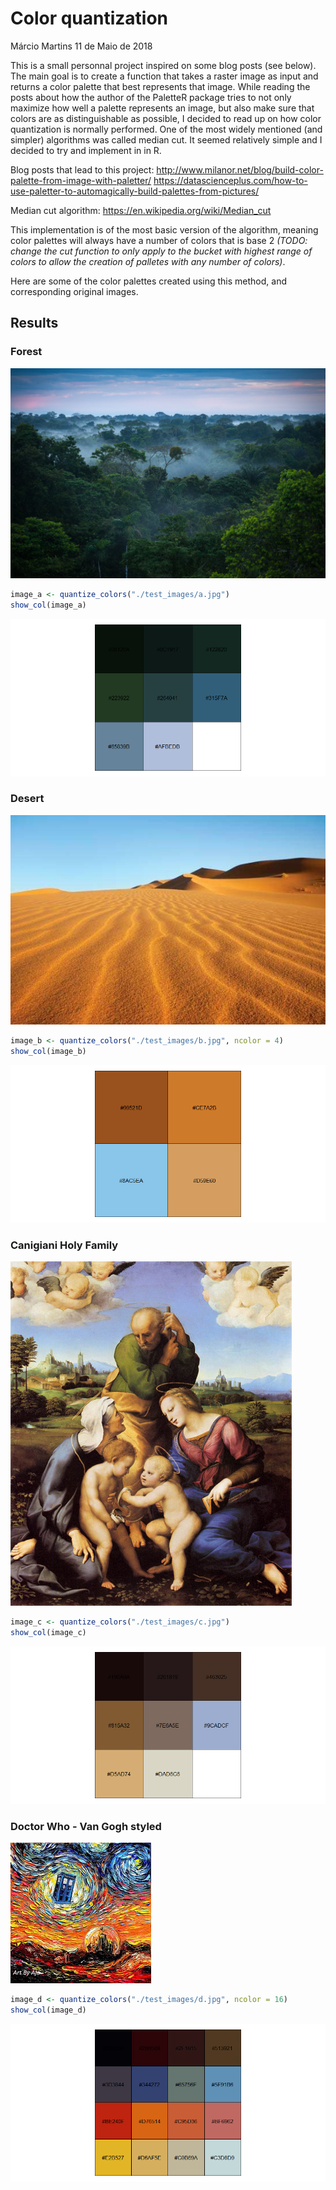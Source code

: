 Color quantization
================
Márcio Martins
11 de Maio de 2018

This is a small personnal project inspired on some blog posts (see below). The main goal is to create a function that takes a raster image as input and returns a color palette that best represents that image. While reading the posts about how the author of the PaletteR package tries to not only maximize how well a palette represents an image, but also make sure that colors are as distinguishable as possible, I decided to read up on how color quantization is normally performed. One of the most widely mentioned (and simpler) algorithms was called median cut. It seemed relatively simple and I decided to try and implement in in R.

Blog posts that lead to this project: <http://www.milanor.net/blog/build-color-palette-from-image-with-paletter/> <https://datascienceplus.com/how-to-use-paletter-to-automagically-build-palettes-from-pictures/>

Median cut algorithm: <https://en.wikipedia.org/wiki/Median_cut>

This implementation is of the most basic version of the algorithm, meaning color palettes will always have a number of colors that is base 2 *(TODO: change the cut function to only apply to the bucket with highest range of colors to allow the creation of palletes with any number of colors)*.

Here are some of the color palettes created using this method, and corresponding original images.

Results
-------

### Forest

![](test_images/a.jpg)

``` r
image_a <- quantize_colors("./test_images/a.jpg")
show_col(image_a)
```

![](README_files/figure-markdown_github/unnamed-chunk-1-1.png)

### Desert

![](test_images/b.jpg)

``` r
image_b <- quantize_colors("./test_images/b.jpg", ncolor = 4)
show_col(image_b)
```

![](README_files/figure-markdown_github/unnamed-chunk-2-1.png)

### Canigiani Holy Family

![](test_images/c.jpg)

``` r
image_c <- quantize_colors("./test_images/c.jpg")
show_col(image_c)
```

![](README_files/figure-markdown_github/unnamed-chunk-3-1.png)

### Doctor Who - Van Gogh styled

![](test_images/d.jpg)

``` r
image_d <- quantize_colors("./test_images/d.jpg", ncolor = 16)
show_col(image_d)
```

![](README_files/figure-markdown_github/unnamed-chunk-4-1.png)
